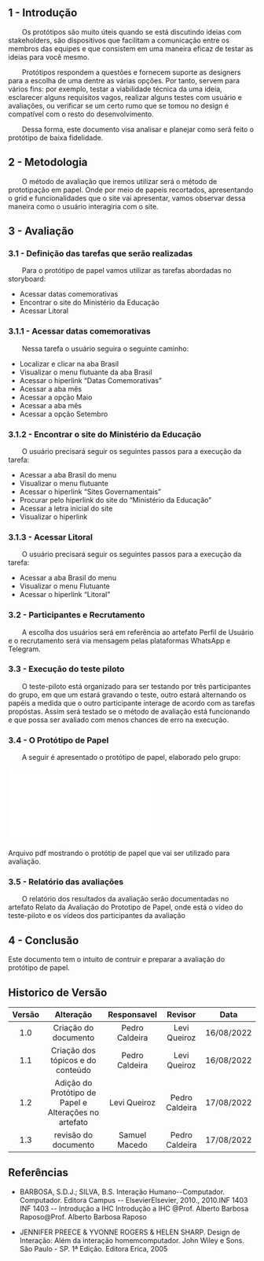 ## 1 - Introdução 

&emsp;&emsp;Os protótipos são muito úteis quando se está discutindo ideias com stakeholders, são dispositivos que facilitam a comunicação entre os membros das equipes e que consistem em uma maneira eficaz de testar as ideias para você mesmo.  

&emsp;&emsp;Protótipos respondem a questões e fornecem suporte as designers para a escolha de uma dentre as várias opções. Por tanto, servem para vários fins: por exemplo, testar a viabilidade técnica da uma ideia, esclarecer alguns requisitos vagos, realizar alguns testes com usuário e avaliações, ou verificar se um certo rumo que se tomou no design é compatível com o resto do desenvolvimento.  

&emsp;&emsp;Dessa forma, este documento visa analisar e planejar como será feito o protótipo de baixa fidelidade.  

## 2 - Metodologia

&emsp;&emsp;O método de avaliação que iremos utilizar será o método de prototipação em papel. Onde por meio de papeis recortados, apresentando o grid e funcionalidades que o site vai apresentar, vamos observar dessa maneira como o usuário interagiria com o site.

## 3 - Avaliação  

### 3.1 - Definição das tarefas que serão realizadas  

&emsp;&emsp;Para o protótipo de papel vamos utilizar as tarefas abordadas no storyboard:  

- Acessar datas comemorativas 
- Encontrar o site do Ministério da Educação 
- Acessar Litoral  


### 3.1.1 - Acessar datas comemorativas  

&emsp;&emsp;Nessa tarefa o usuário seguira o seguinte caminho:  

- Localizar e clicar na aba Brasil 
- Visualizar o menu flutuante da aba Brasil 
- Acessar o hiperlink “Datas Comemorativas”
- Acessar a aba mẽs
- Acessar a opção Maio
- Acessar a aba mês
- Acessar a opção Setembro

### 3.1.2 - Encontrar o site do Ministério da Educação  

&emsp;&emsp;O usuário precisará seguir os seguintes passos para a execução da tarefa:  

- Acessar a aba Brasil do menu
- Visualizar o menu flutuante 
- Acessar o hiperlink “Sites Governamentais”
- Procurar pelo hiperlink do site do “Ministério da Educação”
- Acessar a letra inicial do site
- Visualizar o hiperlink  


### 3.1.3 - Acessar Litoral  

&emsp;&emsp;O usuário precisará seguir os seguintes passos para a execução da tarefa:  

- Acessar a aba Brasil do menu
- Visualizar o menu Flutuante 
- Acessar o hiperlink “Litoral”  

### 3.2 - Participantes e Recrutamento  

&emsp;&emsp;A escolha dos usuários será em referência ao artefato Perfil de Usuário e o recrutamento será via mensagem pelas plataformas WhatsApp e Telegram.

### 3.3 - Execução do teste piloto  

&emsp;&emsp;O teste-piloto está organizado para ser testando por três participantes do grupo, em que um estará gravando o teste, outro estará alternando os papéis a medida que o outro participante interage de acordo com as tarefas propóstas. Assim será testado se o método de avaliação está funcionando e que possa ser avaliado com menos chances de erro na execução.

### 3.4 - O Protótipo de Papel  

&emsp;&emsp;A seguir é apresentado o protótipo de papel, elaborado pelo grupo:

<object data="../../assets/prototipo_papel/proto_papel_BC.pdf" type="application/pdf" width="700" height="700">
    <embed src="../../assets/prototipo_papel/proto_papel_BC.pdf">
        <p>Arquivo pdf mostrando o protótip de papel que vai ser utilizado para avaliação</a>.</p>
    </embed>
</object>  

### 3.5 - Relatório das avaliações

&emsp;&emsp;O relatório dos resultados da avaliação serão documentadas no artefato Relato da Avaliação do Prototipo de Papel, onde está o vídeo do teste-piloto e os vídeos dos participantes da avaliação  

## 4 - Conclusão

Este documento tem o intuito de contruir e preparar a avaliação do protótipo de papel.

## Historico de Versão 

|    Versão    | Alteração| Responsavel        | Revisor     | Data
| :--------: | :----: | :------------------: | :-------------: |:----:|
| 1.0| Criação do documento | Pedro Caldeira | Levi Queiroz | 16/08/2022 |
| 1.1| Criação dos tópicos e do conteúdo | Pedro Caldeira | Levi Queiroz | 16/08/2022 |
| 1.2| Adição do Protótipo de Papel e Alterações no artefato | Levi Queiroz | Pedro Caldeira | 17/08/2022 |
| 1.3| revisão do documento | Samuel Macedo | Pedro Caldeira | 17/08/2022 |

## Referências  

- BARBOSA, S.D.J.; SILVA, B.S. Interação Humano--Computador. Computador. Editora Campus -- ElsevierElsevier, 2010., 2010.INF 1403 INF 1403 -- Introdução a IHC Introdução a IHC @Prof. Alberto Barbosa Raposo@Prof. Alberto Barbosa Raposo

- JENNIFER PREECE & YVONNE ROGERS & HELEN SHARP. Design de Interação: Além da interação homemcomputador. John Wiley e Sons. São Paulo - SP. 1ª Edição. Editora Erica, 2005


